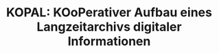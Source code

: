 ---
abstract: null
creators:
- Reinhard Altenhöner
date: null
document_url: https://services.phaidra.univie.ac.at/api/object/o:295021/download
grand_parent: iPRES
institutions: []
keywords:
- beijing
landing_page_url: https://phaidra.univie.ac.at/o:295021
language: eng
layout: publication
license: CC BY-SA 3.0 AT
notes_url: null
parent: iPRES 2004
publication_type: paper
size: 113955
slides_url: null
source_name: iPRES
stream_url: null
title: 'KOPAL: KOoPerativer Aufbau eines Langzeitarchivs digitaler Informationen'
year: 2004
---